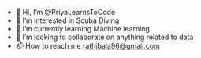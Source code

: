 - 👋 Hi, I’m @PriyaLearnsToCode
- 👀 I’m interested in Scuba Diving
- 🌱 I’m currently learning Machine learning
- 💞️ I’m looking to collaborate on anything related to data 
- 📫 How to reach me rathibala96@gmail.com

<!---
PriyaLearnsToCode/PriyaLearnsToCode is a ✨ special ✨ repository because its `README.md` (this file) appears on your GitHub profile.
You can click the Preview link to take a look at your changes.
--->
